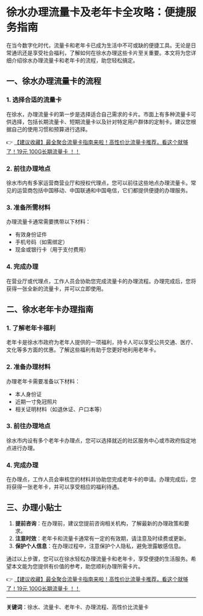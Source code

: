 # 徐水办理流量卡及老年卡全攻略：便捷服务指南

在当今数字化时代，流量卡和老年卡已成为生活中不可或缺的便捷工具。无论是日常通讯还是享受社会福利，了解如何在徐水办理这些卡片至关重要。本文将为您详细介绍徐水办理流量卡和老年卡的流程，助您轻松搞定。

## 一、徐水办理流量卡的流程

### 1. 选择合适的流量卡
在徐水，办理流量卡的第一步是选择适合自己需求的卡片。市面上有多种流量卡可供选择，包括长期流量卡、短期流量卡以及针对特定用户群体的定制卡。建议您根据自己的使用习惯和预算进行选择。

👉 [【建议收藏】最全聚合流量卡指南来啦！高性价比流量卡推荐，看这个就够了！19元 100G长期流量卡 ！！](https://bit.ly/Liuliangka)

### 2. 前往办理地点
徐水市内有多家运营商营业厅和授权代理点，您可以前往这些地点办理流量卡。常见的运营商包括中国移动、中国联通和中国电信，它们都提供便捷的办理服务。

### 3. 准备所需材料
办理流量卡通常需要携带以下材料：
- 有效身份证件
- 手机号码（如需绑定）
- 现金或银行卡（用于支付费用）

### 4. 完成办理
在营业厅或代理点，工作人员会协助您完成流量卡的办理流程。办理完成后，您将获得一张全新的流量卡，并可以立即使用。

## 二、徐水老年卡办理指南

### 1. 了解老年卡福利
老年卡是徐水市政府为老年人提供的一项福利，持卡人可以享受公共交通、医疗、文化等多方面的优惠。了解这些福利有助于您更好地利用老年卡。

### 2. 准备办理材料
办理老年卡需要准备以下材料：
- 本人身份证
- 近期一寸免冠照片
- 相关证明材料（如退休证、户口本等）

### 3. 前往办理地点
徐水市内设有多个老年卡办理点，您可以选择就近的社区服务中心或市政府指定地点进行办理。

### 4. 完成办理
在办理点，工作人员会审核您的材料并协助您完成老年卡的申请。办理完成后，您将获得一张老年卡，并可以享受相应的福利待遇。

## 三、办理小贴士

1. **提前咨询**：在办理前，建议您提前咨询相关机构，了解最新的办理政策和要求。
2. **注意时效**：老年卡和流量卡通常有一定的有效期，请注意及时续费或更新。
3. **保护个人信息**：在办理过程中，注意保护个人隐私，避免泄露敏感信息。

通过以上步骤，您可以在徐水轻松办理流量卡和老年卡，享受便捷的生活服务。希望本文能为您提供有价值的参考，助您顺利办理所需卡片。

👉 [【建议收藏】最全聚合流量卡指南来啦！高性价比流量卡推荐，看这个就够了！19元 100G长期流量卡 ！！](https://bit.ly/Liuliangka)

---

**关键词**：徐水、流量卡、老年卡、办理流程、高性价比流量卡